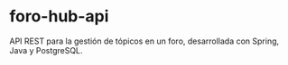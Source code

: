 # foro-hub-api
API REST para la gestión de tópicos en un foro, desarrollada con Spring, Java y PostgreSQL.
